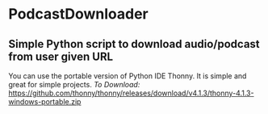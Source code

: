 # PodcastDownloader

## Simple Python script to download audio/podcast from user given URL

You can use the portable version of Python IDE Thonny. It is simple and great for simple projects.  *To Download:* https://github.com/thonny/thonny/releases/download/v4.1.3/thonny-4.1.3-windows-portable.zip
